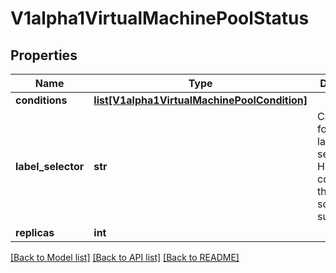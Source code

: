 # V1alpha1VirtualMachinePoolStatus

## Properties
Name | Type | Description | Notes
------------ | ------------- | ------------- | -------------
**conditions** | [**list[V1alpha1VirtualMachinePoolCondition]**](V1alpha1VirtualMachinePoolCondition.md) |  | [optional] 
**label_selector** | **str** | Canonical form of the label selector for HPA which consumes it through the scale subresource. | [optional] 
**replicas** | **int** |  | [optional] 

[[Back to Model list]](../README.md#documentation-for-models) [[Back to API list]](../README.md#documentation-for-api-endpoints) [[Back to README]](../README.md)


